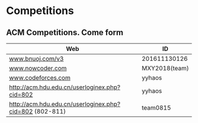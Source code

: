 # Competitions
## ACM Competitions. Come form 


| Web	| ID |
| ------ | ------ |
| www.bnuoj.com/v3	| 201611130126 |
| www.nowcoder.com	| MXY2018(team) |
| www.codeforces.com | yyhaos |
| http://acm.hdu.edu.cn/userloginex.php?cid=802 | yyhaos |
| http://acm.hdu.edu.cn/userloginex.php?cid=802 (802-811)  | team0815 |
